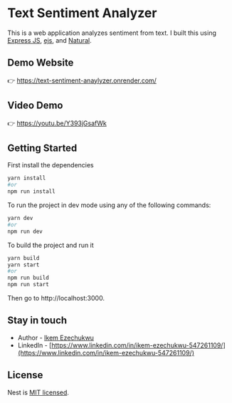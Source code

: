 # Text Sentiment Analyzer
This is a web application analyzes sentiment from text. I built this using [Express JS](https://expressjs.com/), [ejs](https://ejs.co/), and [Natural](https://www.npmjs.com/package/natural).

## Demo Website
:point_right: https://text-sentiment-anaylyzer.onrender.com/

## Video Demo
:point_right: https://youtu.be/Y393jGsafWk

## Getting Started
First install the dependencies

```bash
yarn install
#or
npm run install
```

To run the project in dev mode using any of the following commands:

```bash
yarn dev
#or
npm run dev
```

To build the project and run it

```bash
yarn build
yarn start
#or
npm run build
npm run start
```

Then go to http://localhost:3000.

## Stay in touch

- Author - [Ikem Ezechukwu](ikem.ezechukwu@outlook.com)
- LinkedIn - [https://www.linkedin.com/in/ikem-ezechukwu-547261109/](https://www.linkedin.com/in/ikem-ezechukwu-547261109/)


## License

Nest is [MIT licensed](LICENSE).